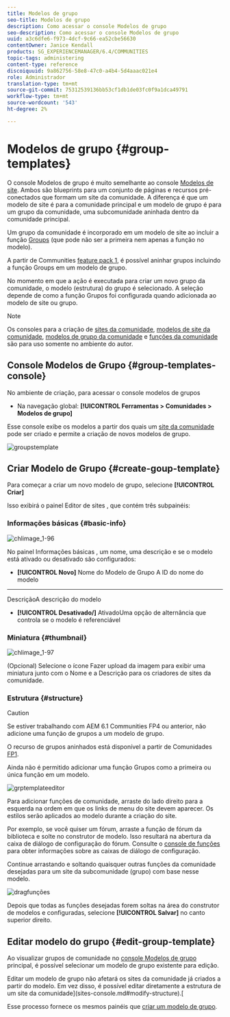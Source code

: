 ```yaml
---
title: Modelos de grupo
seo-title: Modelos de grupo
description: Como acessar o console Modelos de grupo
seo-description: Como acessar o console Modelos de grupo
uuid: a3c6dfe6-f973-4dcf-9c66-ea52cbe56630
contentOwner: Janice Kendall
products: SG_EXPERIENCEMANAGER/6.4/COMMUNITIES
topic-tags: administering
content-type: reference
discoiquuid: 9a862756-58e8-47c0-a4b4-5d4aaac021e4
role: Administrador
translation-type: tm+mt
source-git-commit: 75312539136bb53cf1db1de03fc0f9a1dca49791
workflow-type: tm+mt
source-wordcount: '543'
ht-degree: 2%

---
```



# Modelos de grupo {#group-templates}

O console Modelos de grupo é muito semelhante ao console [Modelos de site](sites.md). Ambos são blueprints para um conjunto de páginas e recursos pré-conectados que formam um site da comunidade. A diferença é que um modelo de site é para a comunidade principal e um modelo de grupo é para um grupo da comunidade, uma subcomunidade aninhada dentro da comunidade principal.

Um grupo da comunidade é incorporado em um modelo de site ao incluir a função [Groups](functions.md#groups-function) (que pode não ser a primeira nem apenas a função no modelo).

A partir de Communities [feature pack 1](deploy-communities.md#latestfeaturepack), é possível aninhar grupos incluindo a função Groups em um modelo de grupo.

No momento em que a ação é executada para criar um novo grupo da comunidade, o modelo (estrutura) do grupo é selecionado. A seleção depende de como a função Grupos foi configurada quando adicionada ao modelo de site ou grupo.

>[!NOTE]
>
>Os consoles para a criação de [sites da comunidade](sites-console.md), [modelos de site da comunidade](sites.md), [modelos de grupo da comunidade](tools-groups.md) e [funções da comunidade](functions.md) são para uso somente no ambiente do autor.

## Console Modelos de Grupo {#group-templates-console}

No ambiente de criação, para acessar o console modelos de grupos

* Na navegação global: **[!UICONTROL Ferramentas > Comunidades > Modelos de grupo]**

Esse console exibe os modelos a partir dos quais um [site da comunidade](sites-console.md) pode ser criado e permite a criação de novos modelos de grupo.

![groupstemplate](assets/groupstemplate.png)

## Criar Modelo de Grupo {#create-goup-template}

Para começar a criar um novo modelo de grupo, selecione **[!UICONTROL Criar]**

Isso exibirá o painel Editor de sites , que contém três subpainéis:

### Informações básicas {#basic-info}

![chlimage_1-96](assets/chlimage_1-96.png)

No painel Informações básicas , um nome, uma descrição e se o modelo está ativado ou desativado são configurados:

* **[!UICONTROL Novo]**
Nome do Modelo de Grupo A ID do nome do modelo

* ****
DescriçãoA descrição do modelo

* **[!UICONTROL Desativado/]**
AtivadoUma opção de alternância que controla se o modelo é referenciável

### Miniatura  {#thumbnail}

![chlimage_1-97](assets/chlimage_1-97.png)

(Opcional) Selecione o ícone Fazer upload da imagem para exibir uma miniatura junto com o Nome e a Descrição para os criadores de sites da comunidade.

### Estrutura {#structure}

>[!CAUTION]
>
>Se estiver trabalhando com AEM 6.1 Communities FP4 ou anterior, não adicione uma função de grupos a um modelo de grupo.
>
>O recurso de grupos aninhados está disponível a partir de Comunidades [FP1](communities.md#latestfeaturepack).
>
>Ainda não é permitido adicionar uma função Grupos como a primeira ou única função em um modelo.

![grptemplateeditor](assets/grptemplateeditor.png)

Para adicionar funções de comunidade, arraste do lado direito para a esquerda na ordem em que os links de menu do site devem aparecer. Os estilos serão aplicados ao modelo durante a criação do site.

Por exemplo, se você quiser um fórum, arraste a função de fórum da biblioteca e solte no construtor de modelo. Isso resultará na abertura da caixa de diálogo de configuração do fórum. Consulte o [console de funções](functions.md) para obter informações sobre as caixas de diálogo de configuração.

Continue arrastando e soltando quaisquer outras funções da comunidade desejadas para um site da subcomunidade (grupo) com base nesse modelo.

![dragfunções](assets/dragfunctions.png)

Depois que todas as funções desejadas forem soltas na área do construtor de modelos e configuradas, selecione **[!UICONTROL Salvar]** no canto superior direito.

## Editar modelo do grupo {#edit-group-template}

Ao visualizar grupos de comunidade no [console Modelos de grupo](#group-templates-console) principal, é possível selecionar um modelo de grupo existente para edição.

Editar um modelo de grupo não afetará os sites da comunidade já criados a partir do modelo. Em vez disso, é possível editar diretamente a estrutura de um site da comunidade](sites-console.md#modify-structure).[

Esse processo fornece os mesmos painéis que [criar um modelo de grupo](#create-goup-template).
